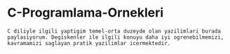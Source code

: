 # C-Programlama-Ornekleri

    C diliyle ilgili yaptigim temel-orta duzeyde olan yazilimlari burada paylasiyorum. Degiskenler ile ilgili konuyu daha iyi ogrenebilmemizi, kavramamizi saglayan pratik yazilimlar icermektedir.

